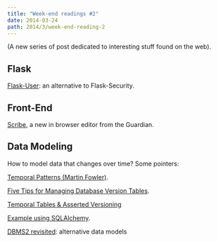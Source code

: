 ```yaml
---
title: "Week-end readings #2"
date: 2014-03-24
path: 2014/3/week-end-reading-2
---
```


(A new series of post dedicated to interesting stuff found on the web).

## Flask 

[Flask-User](https://github.com/lingthio/Flask-User): an alternative to Flask-Security.

## Front-End

[Scribe](https://github.com/luwes/selection-polyfill), a new in browser editor from the Guardian.

## Data Modeling

How to model data that changes over time? Some pointers:

[Temporal Patterns (Martin Fowler)](http://martinfowler.com/eaaDev/timeNarrative.html).

[Five Tips for Managing Database Version Tables](http://esj.com/articles/2011/03/01/five-tips-managing-version-tables.aspx).

[Temporal Tables & Asserted Versioning](http://www.assertedversioning.com/TemporalTables.asp)

[Example using SQLAlchemy](https://bitbucket.org/zzzeek/sqlalchemy/wiki/UsageRecipes/GlobalFilter).

[DBMS2 revisited](http://www.dbms2.com/2014/03/23/dbms2-revisited/): alternative data models
